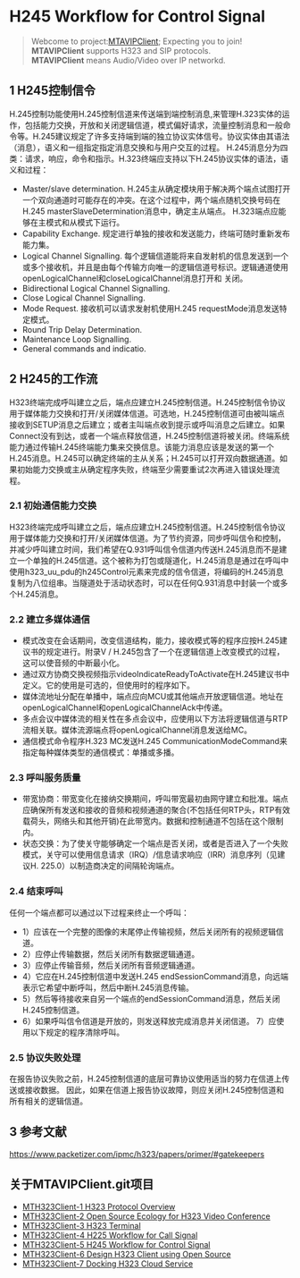 # H245 Workflow for Control Signal

> Webcome to project:[MTAVIPClient](https://www.github.com/MTMediaDev/MTAVIPClient); Expecting you to join!
> **MTAVIPClient** supports H323 and SIP protocols.   
> **MTAVIPClient** means Audio/Video over IP networkd.  

## 1 H245控制信令
H.245控制功能使用H.245控制信道来传送端到端控制消息,来管理H.323实体的运作，包括能力交换，开放和关闭逻辑信道，模式偏好请求，流量控制消息和一般命令等。H.245建议规定了许多支持端到端的独立协议实体信号。协议实体由其语法（消息），语义和一组指定指定消息交换和与用户交互的过程。 H.245消息分为四类：请求，响应，命令和指示。H.323终端应支持以下H.245协议实体的语法，语义和过程：
- Master/slave determination. H.245主从确定模块用于解决两个端点试图打开一个双向通道时可能存在的冲突。在这个过程中，两个端点随机交换号码在H.245 masterSlaveDetermination消息中，确定主从端点。 H.323端点应能够在主模式和从模式下运行。  
- Capability Exchange. 规定进行单独的接收和发送能力，终端可随时重新发布能力集。  
- Logical Channel Signalling. 每个逻辑信道能将来自发射机的信息发送到一个或多个接收机，并且是由每个传输方向唯一的逻辑信道号标识。逻辑通道使用openLogicalChannel和closeLogicalChannel消息打开和  关闭。  
- Bidirectional Logical Channel Signalling.  
- Close Logical Channel Signalling.  
- Mode Request. 接收机可以请求发射机使用H.245 requestMode消息发送特定模式。  
- Round Trip Delay Determination.  
- Maintenance Loop Signalling.  
- General commands and indicatio.  

## 2 H245的工作流
H323终端完成呼叫建立之后，端点应建立H.245控制信道。H.245控制信令协议用于媒体能力交换和打开/关闭媒体信道。可选地，H.245控制信道可由被叫端点接收到SETUP消息之后建立；或者主叫端点收到提示或呼叫消息之后建立。如果Connect没有到达，或者一个端点释放信道，H.245控制信道将被关闭。终端系统能力通过传输H.245终端能力集来交换信息。该能力消息应该是发送的第一个H.245消息。H.245可以确定终端的主从关系；H.245可以打开双向数据通道。如果初始能力交换或主从确定程序失败，终端至少需要重试2次再进入错误处理流程。

### 2.1  初始通信能力交换
H323终端完成呼叫建立之后，端点应建立H.245控制信道。H.245控制信令协议用于媒体能力交换和打开/关闭媒体信道。为了节约资源，同步呼叫信令和控制，并减少呼叫建立时间，我们希望在Q.931呼叫信令信道内传送H.245消息而不是建立一个单独的H.245信道。这个被称为打包或隧道化，H.245消息是通过在呼叫中使用h323_uu_pdu的h245Control元素来完成的信令信道，将编码的H.245消息复制为八位组串。当隧道处于活动状态时，可以在任何Q.931消息中封装一个或多个H.245消息。

### 2.2 建立多媒体通信
- 模式改变在会话期间，改变信道结构，能力，接收模式等的程序应按H.245建议书的规定进行。附录V / H.245包含了一个在逻辑信道上改变模式的过程，这可以使音频的中断最小化。
- 通过双方协商交换视频指示videoIndicateReadyToActivate在H.245建议书中定义。它的使用是可选的，但使用时的程序如下。
- 媒体流地址分配在单播中，端点应向MCU或其他端点开放逻辑信道。地址在openLogicalChannel和openLogicalChannelAck中传递。
- 多点会议中媒体流的相关性在多点会议中，应使用以下方法将逻辑信道与RTP流相关联。媒体流源端点将openLogicalChannel消息发送给MC。
- 通信模式命令程序H.323 MC发送H.245 CommunicationModeCommand来指定每种媒体类型的通信模式：单播或多播。

### 2.3 呼叫服务质量
- 带宽协商：带宽变化在接纳交换期间，呼叫带宽最初由网守建立和批准。端点应确保所有发送和接收的音频和视频通道的聚合(不包括任何RTP头，RTP有效载荷头，网络头和其他开销)在此带宽内。数据和控制通道不包括在这个限制内。
- 状态交换：为了使关守能够确定一个端点是否关闭，或者是否进入了一个失败模式，关守可以使用信息请求（IRQ）/信息请求响应（IRR）消息序列（见建议H. 225.0）以制造商决定的间隔轮询端点。


### 2.4 结束呼叫
任何一个端点都可以通过以下过程来终止一个呼叫：
- 1）应该在一个完整的图像的末尾停止传输视频，然后关闭所有的视频逻辑信道。 
- 2）应停止传输数据，然后关闭所有数据逻辑通道。 
- 3）应停止传输音频，然后关闭所有音频逻辑通道。 
- 4）它应在H.245控制信道中发送H.245 endSessionCommand消息，向远端表示它希望中断呼叫，然后中断H.245消息传输。 
- 5）然后等待接收来自另一个端点的endSessionCommand消息，然后关闭H.245控制信道。 
- 6）如果呼叫信令信道是开放的，则发送释放完成消息并关闭信道。 7）应使用以下规定的程序清除呼叫。

### 2.5 协议失败处理
在报告协议失败之前，H.245控制信道的底层可靠协议使用适当的努力在信道上传送或接收数据。 因此，如果在信道上报告协议故障，则应关闭H.245控制信道和所有相关的逻辑信道。

## 3 参考文献
https://www.packetizer.com/ipmc/h323/papers/primer/#gatekeepers

## 关于MTAVIPClient.git项目
- [MTH323Client-1 H323 Protocol Overview](/doc/cn/MTH323Client/1-H323-Overview.md)
- [MTH323Client-2 Open Source Ecology for H323 Video Conference](/doc/cn/MTH323Client/2-h323-open-source-ecology.md)
- [MTH323Client-3 H323 Terminal](/doc/cn/MTH323Client/3-h323-device.md)
- [MTH323Client-4 H225 Workflow for Call Signal](/doc/cn/MTH323Client/4-h225-call-signal-workflow.md)
- [MTH323Client-5 H245 Workflow for Control Signal](/doc/cn/MTH323Client/5-h245-control-signal-workflow.md)
- [MTH323Client-6 Design H323 Client using Open Source](/doc/cn/MTH323Client/6-design-h323-client.md)
- [MTH323Client-7 Docking H323 Cloud Service](/doc/cn/MTH323Client/7-docking-cloud-service.md)
